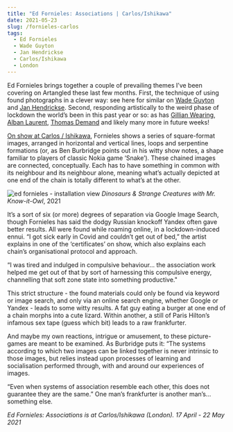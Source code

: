 ```yaml
---
title: "Ed Fornieles: Associations | Carlos/Ishikawa"
date: 2021-05-23
slug: /fornieles-carlos
tags:
  - Ed Fornieles
  - Wade Guyton
  - Jan Hendrickse
  - Carlos/Ishikawa
  - London
---
```


Ed Fornieles brings together a couple of prevailing themes I’ve been covering on Artangled these last few months. First, the technique of using found photographs in a clever way: see here  for similar on [Wade Guyton](https://artangled.com/guyton-moma) and [Jan Hendrickse](https://artangled.com/henderikse-cortesi). Second, responding artistically to the weird phase of lockdown the world’s been in this past year or so: as has [Gillian Wearing](https://artangled.com/wearing-paley),  [Alban Laurent](https://artangled.com/laurent-vault), [Thomas Demand](https://artangled.com/demand-spruth-magers) and likely many more in future weeks!

[On show at Carlos / Ishikawa](https://www.carlosishikawa.com/exhibitions/associations-1/),  Fornieles shows a series of square-format images, arranged in horizontal and vertical lines, loops and serpentine formations (or, as Ben Burbridge points out in his witty show notes, a shape familiar to players of classic Nokia game ‘Snake’).  These chained images are connected, conceptually. Each has to have something in common with its neighbour and its neighbour alone, meaning what’s actually depicted at one end of the chain is totally different to what’s at the other.

![ed fornieles - installation view](/fornieles-carlos-1.jpg)
*Dinosaurs & Strange Creatures with Mr. Know-it-Owl*, 2021

It’s a sort of six (or more) degrees of separation via Google Image Search, though Fornieles has said the dodgy Russian knockoff Yandex often gave better results. All were found while roaming online, in a lockdown-induced ennui. “I got sick early in Covid and couldn’t get out of bed,” the artist explains in one of the ‘certificates’ on show, which also explains each chain’s organisational protocol and approach.

“I was tired and indulged in compulsive behaviour… the association work helped me get out of that by sort of harnessing this compulsive energy, channelling that soft zone state into something productive."

This strict structure - the found materials could only be found via keyword or image search, and only via an online search engine, whether Google or Yandex - leads to some witty results. A fat guy eating a burger at one end of a chain morphs into a cute lizard. Within another, a still of Paris Hilton’s infamous sex tape (guess which bit) leads to a raw frankfurter.

And maybe my own reactions, intrigue or amusement, to these picture-games are meant to be examined. As Burbridge puts it: “The systems according to which two images can be linked together is never intrinsic to those images, but relies instead upon processes of learning and socialisation performed through, with and around our experiences of images.

“Even when systems of association resemble each other, this does not guarantee they are the same.” One man’s frankfurter is another man’s… something else.

*Ed Fornieles: Associations is at Carlos/Ishikawa (London). 17 April - 22 May 2021*
